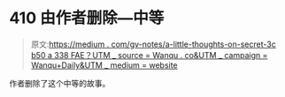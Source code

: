 # 410 由作者删除—中等

> 原文:[https://medium . com/gv-notes/a-little-thoughts-on-secret-3c b50 a 338 FAE？UTM _ source = Wanqu . co&UTM _ campaign = Wanqu+Daily&UTM _ medium = website](https://medium.com/gv-notes/a-few-thoughts-on-secret-3cb50a338fae?utm_source=wanqu.co&utm_campaign=Wanqu+Daily&utm_medium=website)

作者删除了这个中等的故事。